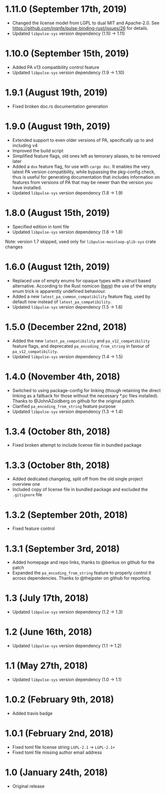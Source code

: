 # 1.11.0 (September 17th, 2019)

 * Changed the license model from LGPL to dual MIT and Apache-2.0.
   See <https://github.com/jnqnfe/pulse-binding-rust/issues/26> for details.
 * Updated `libpulse-sys` version dependency (1.10 → 1.11)

# 1.10.0 (September 15th, 2019)

 * Added PA v13 compatibility control feature
 * Updated `libpulse-sys` version dependency (1.9 → 1.10)

# 1.9.1 (August 19th, 2019)

 * Fixed broken doc.rs documentation generation

# 1.9.0 (August 19th, 2019)

 * Extended support to even older versions of PA, specifically up to and including v4
 * Improved the build script
 * Simplified feature flags, old ones left as temorary aliases, to be removed later
 * Added a `dox` feature flag, for use with `cargo doc`.
   It enables the very latest PA version compatibility, while bypassing the pkg-config check, thus
   is useful for generating documentation that includes information on features from versions of PA
   that may be newer than the version you have installed.
 * Updated `libpulse-sys` version dependency (1.8 → 1.9)

# 1.8.0 (August 15th, 2019)

 * Specified edition in toml file
 * Updated `libpulse-sys` version dependency (1.6 → 1.8)

Note: version 1.7 skipped, used only for `libpulse-mainloop-glib-sys` crate changes

# 1.6.0 (August 12th, 2019)

 * Replaced use of empty enums for opaque types with a struct based alternative. According to the
   Rust nomicon ([here](https://doc.rust-lang.org/nomicon/ffi.html#representing-opaque-structs))
   the use of the empty enum trick is apparently undefined behaviour.
 * Added a new `latest_pa_common_compatibility` feature flag, used by default now instead of
   `latest_pa_compatibility`.
 * Updated `libpulse-sys` version dependency (1.5 → 1.6)

# 1.5.0 (December 22nd, 2018)

 * Added the new `latest_pa_compatibility` and `pa_v12_compatibility` feature flags, and deprecated
   `pa_encoding_from_string` in favour of `pa_v12_compatibility`.
 * Updated `libpulse-sys` version dependency (1.4 → 1.5)

# 1.4.0 (November 4th, 2018)

 * Switched to using package-config for linking (though retaining the direct linking as a fallback
   for those without the necessary *.pc files installed). Thanks to @JohnAZoidberg on github for
   the original patch.
 * Clarified `pa_encoding_from_string` feature purpose
 * Updated `libpulse-sys` version dependency (1.3 → 1.4)

# 1.3.4 (October 8th, 2018)

 * Fixed broken attempt to include license file in bundled package

# 1.3.3 (October 8th, 2018)

 * Added dedicated changelog, split off from the old single project overview one
 * Included copy of license file in bundled package and excluded the `.gitignore` file

# 1.3.2 (September 20th, 2018)

 * Fixed feature control

# 1.3.1 (September 3rd, 2018)

 * Added homepage and repo links, thanks to @berkus on github for the patch
 * Expanded the `pa_encoding_from_string` feature to properly control it across dependencies. Thanks
   to @thejpster on github for reporting.

# 1.3 (July 17th, 2018)

 * Updated `libpulse-sys` version dependency (1.2 → 1.3)

# 1.2 (June 16th, 2018)

 * Updated `libpulse-sys` version dependency (1.1 → 1.2)

# 1.1 (May 27th, 2018)

 * Updated `libpulse-sys` version dependency (1.0 → 1.1)

# 1.0.2 (February 9th, 2018)

 * Added travis badge

# 1.0.1 (February 2nd, 2018)

 * Fixed toml file license string `LGPL-2.1` → `LGPL-2.1+`
 * Fixed toml file missing author email address

# 1.0 (January 24th, 2018)

 * Original release

